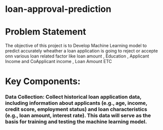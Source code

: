 # loan-approval-prediction
# Problem Statement
The objective of this project is to Develop Machine Learning model to predict accurately wheather a loan application is going to reject or accepte  onn various loan related  factor like loan amount , Education , Applicant Income and CoApplicant income  , Loan Amount ETC
# Key Components:
### Data Collection: Collect historical loan application data, including information about applicants (e.g., age, income, credit score, employment status) and loan characteristics (e.g., loan amount, interest rate). This data will serve as the basis for training and testing the machine learning model.





